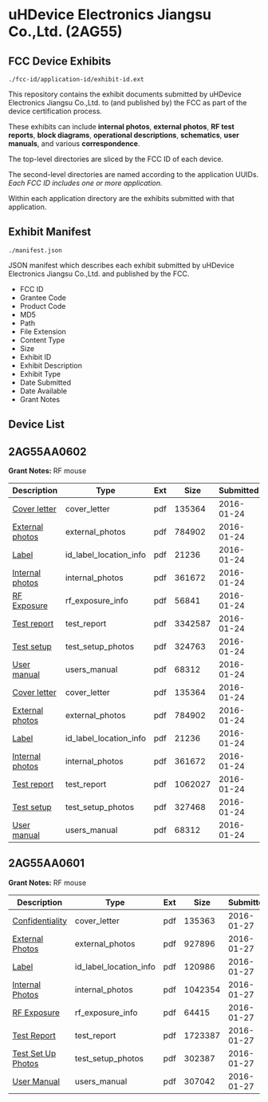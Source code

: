 # uHDevice Electronics Jiangsu Co.,Ltd. (2AG55)
## FCC Device Exhibits

```
./fcc-id/application-id/exhibit-id.ext
```

This repository contains the exhibit documents submitted by uHDevice Electronics Jiangsu Co.,Ltd. to (and published by) the FCC as part of the device certification process.

These exhibits can include **internal photos**, **external photos**, **RF test reports**, **block diagrams**, **operational descriptions**, **schematics**, **user manuals**, and various **correspondence**.

The top-level directories are sliced by the FCC ID of each device.

The second-level directories are named according to the application UUIDs. *Each FCC ID includes one or more application.*

Within each application directory are the exhibits submitted with that application. 

## Exhibit Manifest

```
./manifest.json
```

JSON manifest which describes each exhibit submitted by uHDevice Electronics Jiangsu Co.,Ltd. and published by the FCC.

- FCC ID
- Grantee Code
- Product Code
- MD5
- Path
- File Extension
- Content Type
- Size
- Exhibit ID
- Exhibit Description
- Exhibit Type
- Date Submitted
- Date Available
- Grant Notes

## Device List
## 2AG55AA0602
**Grant Notes:** RF mouse

| Description | Type | Ext | Size | Submitted | Available |
| ----------- | ---- | --- | ---- | --------- | --------- |
| [Cover letter](2AG55AA0602/7ffbfa17ef64646f9a00f97cdce93b3c/2882145.pdf) | cover_letter | pdf | 135364 | 2016-01-24 | 2016-01-24 |
| [External photos](2AG55AA0602/7ffbfa17ef64646f9a00f97cdce93b3c/2882146.pdf) | external_photos | pdf | 784902 | 2016-01-24 | 2016-01-24 |
| [Label](2AG55AA0602/7ffbfa17ef64646f9a00f97cdce93b3c/2882147.pdf) | id_label_location_info | pdf | 21236 | 2016-01-24 | 2016-01-24 |
| [Internal photos](2AG55AA0602/7ffbfa17ef64646f9a00f97cdce93b3c/2882148.pdf) | internal_photos | pdf | 361672 | 2016-01-24 | 2016-01-24 |
| [RF Exposure](2AG55AA0602/7ffbfa17ef64646f9a00f97cdce93b3c/2882150.pdf) | rf_exposure_info | pdf | 56841 | 2016-01-24 | 2016-01-24 |
| [Test report](2AG55AA0602/7ffbfa17ef64646f9a00f97cdce93b3c/2882152.pdf) | test_report | pdf | 3342587 | 2016-01-24 | 2016-01-24 |
| [Test setup](2AG55AA0602/7ffbfa17ef64646f9a00f97cdce93b3c/2882153.pdf) | test_setup_photos | pdf | 324763 | 2016-01-24 | 2016-01-24 |
| [User manual](2AG55AA0602/7ffbfa17ef64646f9a00f97cdce93b3c/2882154.pdf) | users_manual | pdf | 68312 | 2016-01-24 | 2016-01-24 |
| [Cover letter](2AG55AA0602/8ed90a74faea8d157c6011fef46d6699/2882145.pdf) | cover_letter | pdf | 135364 | 2016-01-24 | 2016-01-24 |
| [External photos](2AG55AA0602/8ed90a74faea8d157c6011fef46d6699/2882146.pdf) | external_photos | pdf | 784902 | 2016-01-24 | 2016-01-24 |
| [Label](2AG55AA0602/8ed90a74faea8d157c6011fef46d6699/2882147.pdf) | id_label_location_info | pdf | 21236 | 2016-01-24 | 2016-01-24 |
| [Internal photos](2AG55AA0602/8ed90a74faea8d157c6011fef46d6699/2882148.pdf) | internal_photos | pdf | 361672 | 2016-01-24 | 2016-01-24 |
| [Test report](2AG55AA0602/8ed90a74faea8d157c6011fef46d6699/2882162.pdf) | test_report | pdf | 1062027 | 2016-01-24 | 2016-01-24 |
| [Test setup](2AG55AA0602/8ed90a74faea8d157c6011fef46d6699/2882163.pdf) | test_setup_photos | pdf | 327468 | 2016-01-24 | 2016-01-24 |
| [User manual](2AG55AA0602/8ed90a74faea8d157c6011fef46d6699/2882154.pdf) | users_manual | pdf | 68312 | 2016-01-24 | 2016-01-24 |
## 2AG55AA0601
**Grant Notes:** RF mouse

| Description | Type | Ext | Size | Submitted | Available |
| ----------- | ---- | --- | ---- | --------- | --------- |
| [Confidentiality](2AG55AA0601/e2368fb535daeb4d6c6c3f29fa6e5991/2886325.pdf) | cover_letter | pdf | 135363 | 2016-01-27 | 2016-01-28 |
| [External Photos](2AG55AA0601/e2368fb535daeb4d6c6c3f29fa6e5991/2886326.pdf) | external_photos | pdf | 927896 | 2016-01-27 | 2016-01-28 |
| [Label](2AG55AA0601/e2368fb535daeb4d6c6c3f29fa6e5991/2886328.pdf) | id_label_location_info | pdf | 120986 | 2016-01-27 | 2016-01-28 |
| [Internal Photos](2AG55AA0601/e2368fb535daeb4d6c6c3f29fa6e5991/2886327.pdf) | internal_photos | pdf | 1042354 | 2016-01-27 | 2016-01-28 |
| [RF Exposure](2AG55AA0601/e2368fb535daeb4d6c6c3f29fa6e5991/2886333.pdf) | rf_exposure_info | pdf | 64415 | 2016-01-27 | 2016-01-28 |
| [Test Report](2AG55AA0601/e2368fb535daeb4d6c6c3f29fa6e5991/2886332.pdf) | test_report | pdf | 1723387 | 2016-01-27 | 2016-01-28 |
| [Test Set Up Photos](2AG55AA0601/e2368fb535daeb4d6c6c3f29fa6e5991/2886331.pdf) | test_setup_photos | pdf | 302387 | 2016-01-27 | 2016-01-28 |
| [User Manual](2AG55AA0601/e2368fb535daeb4d6c6c3f29fa6e5991/2886334.pdf) | users_manual | pdf | 307042 | 2016-01-27 | 2016-01-28 |
